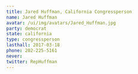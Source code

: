 ```yaml
---
title: Jared Huffman, California Congressperson
name: Jared Huffman
avatar: /ui/img/avatars/Jared_Huffman.jpg
party: democrat
state: california
type: congressperson
lasthall: 2017-03-18
phone: 202-225-5161
never: 
twitter: RepHuffman
---
```

